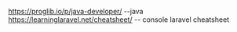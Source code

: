 https://proglib.io/p/java-developer/   --java   <br>
https://learninglaravel.net/cheatsheet/ -- console laravel cheatsheet
